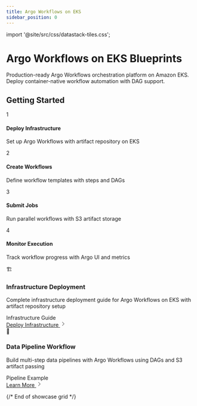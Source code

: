 ```yaml
---
title: Argo Workflows on EKS
sidebar_position: 0
---
```


import '@site/src/css/datastack-tiles.css';

# Argo Workflows on EKS Blueprints

Production-ready Argo Workflows orchestration platform on Amazon EKS. Deploy container-native workflow automation with DAG support.

<div className="getting-started-header">

## Getting Started

<div className="steps-grid">

<div className="step-card">
<div className="step-number">1</div>
<div className="step-content">
<h4>Deploy Infrastructure</h4>
<p>Set up Argo Workflows with artifact repository on EKS</p>
</div>
</div>

<div className="step-card">
<div className="step-number">2</div>
<div className="step-content">
<h4>Create Workflows</h4>
<p>Define workflow templates with steps and DAGs</p>
</div>
</div>

<div className="step-card">
<div className="step-number">3</div>
<div className="step-content">
<h4>Submit Jobs</h4>
<p>Run parallel workflows with S3 artifact storage</p>
</div>
</div>

<div className="step-card">
<div className="step-number">4</div>
<div className="step-content">
<h4>Monitor Execution</h4>
<p>Track workflow progress with Argo UI and metrics</p>
</div>
</div>

</div>

</div>

<div className="showcase-grid">

<div className="showcase-card featured">
<div className="showcase-header">
<div className="showcase-icon">🏗️</div>
<div className="showcase-content">
<h3>Infrastructure Deployment</h3>
<p className="showcase-description">Complete infrastructure deployment guide for Argo Workflows on EKS with artifact repository setup</p>
</div>
</div>
<div className="showcase-tags">
<span className="tag infrastructure">Infrastructure</span>
<span className="tag guide">Guide</span>
</div>
<div className="showcase-footer">
<a href="/data-on-eks/docs/datastacks/argoworkflows-on-eks/infra" className="showcase-link">
<span>Deploy Infrastructure</span>
<svg className="arrow-icon" width="16" height="16" viewBox="0 0 16 16" fill="none">
<path d="M6 3l5 5-5 5" stroke="currentColor" strokeWidth="2" strokeLinecap="round" strokeLinejoin="round"/>
</svg>
</a>
</div>
</div>

<div className="showcase-card">
<div className="showcase-header">
<div className="showcase-icon">🔄</div>
<div className="showcase-content">
<h3>Data Pipeline Workflow</h3>
<p className="showcase-description">Build multi-step data pipelines with Argo Workflows using DAGs and S3 artifact passing</p>
</div>
</div>
<div className="showcase-tags">
<span className="tag orchestration">Pipeline</span>
<span className="tag guide">Example</span>
</div>
<div className="showcase-footer">
<a href="/data-on-eks/docs/datastacks/argoworkflows-on-eks/data-pipeline" className="showcase-link">
<span>Learn More</span>
<svg className="arrow-icon" width="16" height="16" viewBox="0 0 16 16" fill="none">
<path d="M6 3l5 5-5 5" stroke="currentColor" strokeWidth="2" strokeLinecap="round" strokeLinejoin="round"/>
</svg>
</a>
</div>
</div>

</div>

{/* End of showcase grid */}
